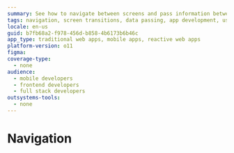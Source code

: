 ```yaml
---
summary: See how to navigate between screens and pass information between them.
tags: navigation, screen transitions, data passing, app development, user experience
locale: en-us
guid: b7fb68a2-f978-456d-b858-4b6173b6b46c
app_type: traditional web apps, mobile apps, reactive web apps
platform-version: o11
figma:
coverage-type:
  - none
audience:
  - mobile developers
  - frontend developers
  - full stack developers
outsystems-tools:
  - none
---
```

# Navigation